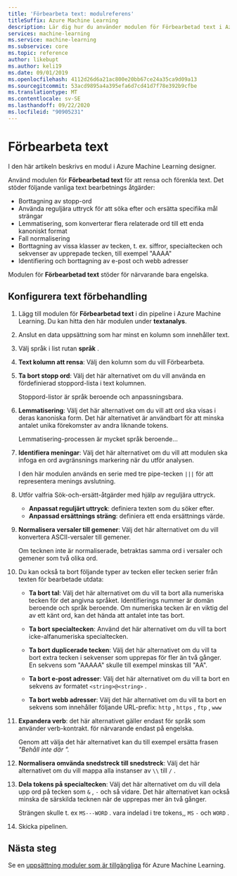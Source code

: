 ```yaml
---
title: 'Förbearbeta text: modulreferens'
titleSuffix: Azure Machine Learning
description: Lär dig hur du använder modulen för Förbearbetad text i Azure Machine Learning för att rensa och förenkla text.
services: machine-learning
ms.service: machine-learning
ms.subservice: core
ms.topic: reference
author: likebupt
ms.author: keli19
ms.date: 09/01/2019
ms.openlocfilehash: 4112d26d6a21ac800e20bb67ce24a35ca9d09a13
ms.sourcegitcommit: 53acd9895a4a395efa6d7cd41d7f78e392b9cfbe
ms.translationtype: MT
ms.contentlocale: sv-SE
ms.lasthandoff: 09/22/2020
ms.locfileid: "90905231"
---
```

# <a name="preprocess-text"></a>Förbearbeta text

I den här artikeln beskrivs en modul i Azure Machine Learning designer.

Använd modulen för **Förbearbetad text** för att rensa och förenkla text. Det stöder följande vanliga text bearbetnings åtgärder:

* Borttagning av stopp-ord
* Använda reguljära uttryck för att söka efter och ersätta specifika mål strängar
* Lemmatisering, som konverterar flera relaterade ord till ett enda kanoniskt format
* Fall normalisering
* Borttagning av vissa klasser av tecken, t. ex. siffror, specialtecken och sekvenser av upprepade tecken, till exempel "AAAA"
* Identifiering och borttagning av e-post och webb adresser

Modulen för **Förbearbetad text** stöder för närvarande bara engelska.

## <a name="configure-text-preprocessing"></a>Konfigurera text förbehandling  

1.  Lägg till modulen för **Förbearbetad text** i din pipeline i Azure Machine Learning. Du kan hitta den här modulen under **textanalys**.

1. Anslut en data uppsättning som har minst en kolumn som innehåller text.

1. Välj språk i list rutan **språk** .

1. **Text kolumn att rensa**: Välj den kolumn som du vill Förbearbeta.

1. **Ta bort stopp ord**: Välj det här alternativet om du vill använda en fördefinierad stoppord-lista i text kolumnen. 

    Stoppord-listor är språk beroende och anpassningsbara.

1. **Lemmatisering**: Välj det här alternativet om du vill att ord ska visas i deras kanoniska form. Det här alternativet är användbart för att minska antalet unika förekomster av andra liknande tokens.

    Lemmatisering-processen är mycket språk beroende...

1. **Identifiera meningar**: Välj det här alternativet om du vill att modulen ska infoga en ord avgränsnings markering när du utför analysen.

    I den här modulen används en serie med tre pipe-tecken `|||` för att representera menings avslutning.

1. Utför valfria Sök-och-ersätt-åtgärder med hjälp av reguljära uttryck.

    * **Anpassat reguljärt uttryck**: definiera texten som du söker efter.
    * **Anpassad ersättnings sträng**: definiera ett enda ersättnings värde.

1. **Normalisera versaler till gemener**: Välj det här alternativet om du vill konvertera ASCII-versaler till gemener.

    Om tecknen inte är normaliserade, betraktas samma ord i versaler och gemener som två olika ord.

1. Du kan också ta bort följande typer av tecken eller tecken serier från texten för bearbetade utdata:

    * **Ta bort tal**: Välj det här alternativet om du vill ta bort alla numeriska tecken för det angivna språket. Identifierings nummer är domän beroende och språk beroende. Om numeriska tecken är en viktig del av ett känt ord, kan det hända att antalet inte tas bort.
    
    * **Ta bort specialtecken**: Använd det här alternativet om du vill ta bort icke-alfanumeriska specialtecken.
    
    * **Ta bort duplicerade tecken**: Välj det här alternativet om du vill ta bort extra tecken i sekvenser som upprepas för fler än två gånger. En sekvens som "AAAAA" skulle till exempel minskas till "AA".
    
    * **Ta bort e-post adresser**: Välj det här alternativet om du vill ta bort en sekvens av formatet `<string>@<string>` .  
    * **Ta bort webb adresser**: Välj det här alternativet om du vill ta bort en sekvens som innehåller följande URL-prefix: `http` , `https` , `ftp` , `www`
    
1. **Expandera verb**: det här alternativet gäller endast för språk som använder verb-kontrakt. för närvarande endast på engelska. 

    Genom att välja det här alternativet kan du till exempel ersätta frasen *"Behåll inte där* *".*

1. **Normalisera omvända snedstreck till snedstreck**: Välj det här alternativet om du vill mappa alla instanser av `\\` till `/` .

1. **Dela tokens på specialtecken**: Välj det här alternativet om du vill dela upp ord på tecken som `&` , `-` och så vidare. Det här alternativet kan också minska de särskilda tecknen när de upprepas mer än två gånger. 

    Strängen skulle t. ex `MS---WORD` . vara indelad i tre tokens,, `MS` `-` och `WORD` .

1. Skicka pipelinen.

## <a name="next-steps"></a>Nästa steg

Se en [uppsättning moduler som är tillgängliga](module-reference.md) för Azure Machine Learning. 